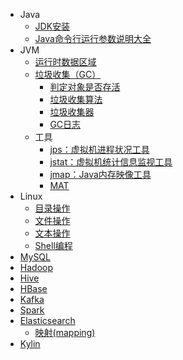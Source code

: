 - Java
  - [JDK安装](Java/JDK安装.md)
  - [Java命令行运行参数说明大全](Java/Java命令行运行参数说明大全.md)
- JVM
  - [运行时数据区域](JVM/运行时数据区域.md)
  - [垃圾收集（GC）](JVM/垃圾收集/README.md)
    - [判定对象是否存活](JVM/垃圾收集/判定对象是否存活.md)
    - [垃圾收集算法](JVM/垃圾收集/垃圾收集算法.md)
    - [垃圾收集器](JVM/垃圾收集/垃圾收集器.md)
    - [GC日志](JVM/垃圾收集/GC日志.md)
  - 工具
    - [jps：虚拟机进程状况工具](JVM/工具/jps：虚拟机进程状况工具.md)
    - [jstat：虚拟机统计信息监视工具](JVM/工具/jstat：虚拟机统计信息监视工具.md)
    - [jmap：Java内存映像工具](JVM/工具/jmap：Java内存映像工具.md)
    - [MAT](JVM/工具/Eclipse%20Memory%20Analyzer(MAT)/README.md)
- Linux
  - [目录操作](Linux/目录操作.md)
  - [文件操作](Linux/文件操作.md)
  - [文本操作](Linux/文本操作.md)
  - [Shell编程](Linux/Shell编程/README.md)
- [MySQL](数据库/README.md)
- [Hadoop](Hadoop/README.md)
- [Hive](Hive/README.md) 
- [HBase](HBase/README.md)
- [Kafka](Kafka/README.md)
- [Spark](Spark/README.md)
- [Elasticsearch](ElasticSearch/README.md)
  - [映射(mapping)](ElasticSearch/Elasticsearch映射的操作.md) 
- [Kylin](Kylin/README.md)